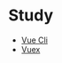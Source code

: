 # Study

- [Vue Cli](https://github.com/seungchulhan80/study/blob/master/vue-cli.md)
- [Vuex](https://github.com/seungchulhan80/study/blob/master/vuex.md)
